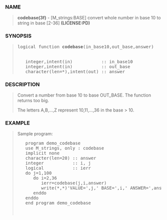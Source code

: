 <?
<body>
  <a name="top"></a>
  <div id="Container">
    <div id="Content">
      <div class="c17">
      </div><a name="0"></a>
      <h3><a name="0">NAME</a></h3>
      <blockquote>
        <b>codebase(3f)</b> - [M_strings:BASE] convert whole number in base 10 to string in base [2-36] <b>(LICENSE:PD)</b>
      </blockquote><a name="contents"></a>
      <h3><a name="6">SYNOPSIS</a></h3>
      <blockquote>
        <pre>
logical function <b>codebase</b>(in_base10,out_base,answer)
<br />
   integer,intent(in)           :: in_base10
   integer,intent(in)           :: out_base
   character(len=*),intent(out) :: answer
</pre>
      </blockquote><a name="2"></a>
      <h3><a name="2">DESCRIPTION</a></h3>
      <blockquote>
        <p>Convert a number from base 10 to base OUT_BASE. The function returns too big.</p>
        <p>The letters A,B,...,Z represent 10,11,...,36 in the base &gt; 10.</p>
      </blockquote>
      <p><a name="3"></a></p>
      <h3><a name="3">EXAMPLE</a></h3>
      <blockquote>
        Sample program:
        <pre>
   program demo_codebase
   use M_strings, only : codebase
   implicit none
   character(len=20) :: answer
   integer           :: i, j
   logical           :: ierr
   do j=1,100
      do i=2,36
         ierr=codebase(j,i,answer)
         write(*,*)'VALUE=',j,' BASE=',i,' ANSWER=',answer
      enddo
   enddo
   end program demo_codebase
<br />
</pre>
      </blockquote><a name="4"></a>
    </div>
  </div>
</body>
